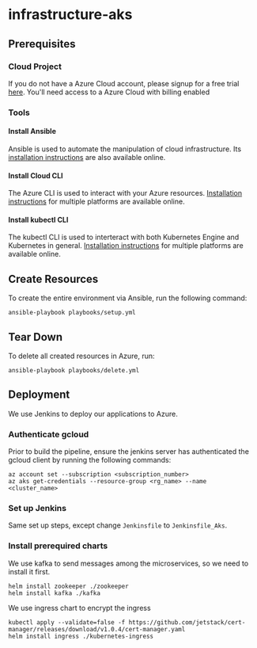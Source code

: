 # infrastructure-aks
## Prerequisites
### Cloud Project

If you do not have a Azure Cloud account, please signup for a free trial [here](https://portal.azure.com/). You'll need access to a Azure Cloud with billing enabled

### Tools
#### Install Ansible

Ansible is used to automate the manipulation of cloud infrastructure. Its [installation instructions](https://docs.ansible.com/ansible/latest/installation_guide/intro_installation.html) are also available online.

#### Install Cloud CLI

The Azure CLI is used to interact with your Azure resources. [Installation instructions](https://docs.microsoft.com/en-us/cli/azure/install-azure-cli) for multiple platforms are available online.

#### Install kubectl CLI

The kubectl CLI is used to interteract with both Kubernetes Engine and Kubernetes in general. [Installation instructions](https://cloud.google.com/kubernetes-engine/docs/quickstart) for multiple platforms are available online.

## Create Resources

To create the entire environment via Ansible, run the following command:

```console
ansible-playbook playbooks/setup.yml 
```
## Tear Down
To delete all created resources in Azure, run:

```console
ansible-playbook playbooks/delete.yml
```
## Deployment

We use Jenkins to deploy our applications to Azure.

### Authenticate gcloud

Prior to build the pipeline, ensure the jenkins server has authenticated the gcloud client by running the following commands:

```console
az account set --subscription <subscription_number>
az aks get-credentials --resource-group <rg_name> --name <cluster_name>
```
### Set up Jenkins

Same set up steps, except change `Jenkinsfile` to `Jenkinsfile_Aks`.

### Install prerequired charts

We use kafka to send messages among the microservices, so we need to install it first.
```console
helm install zookeeper ./zookeeper
helm install kafka ./kafka
```
We use ingress chart to encrypt the ingress
```console
kubectl apply --validate=false -f https://github.com/jetstack/cert-manager/releases/download/v1.0.4/cert-manager.yaml
helm install ingress ./kubernetes-ingress
```

